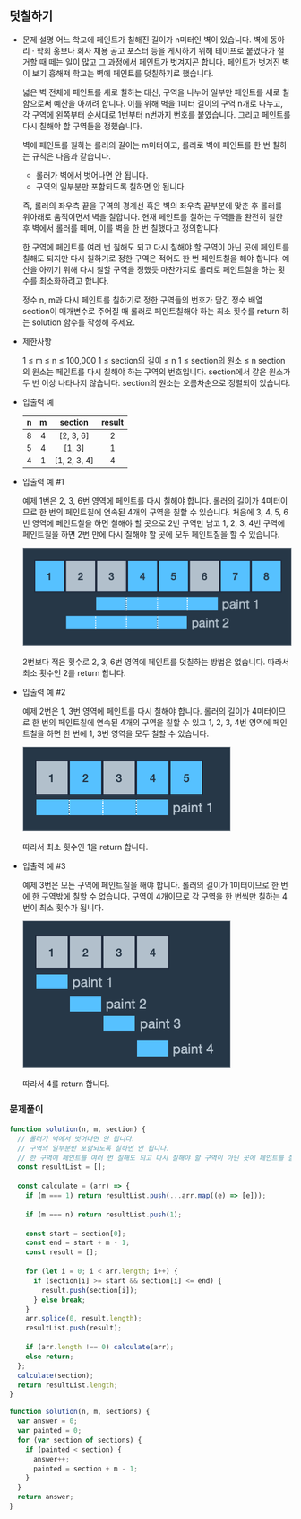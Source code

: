 ## 덧칠하기

- 문제 설명
  어느 학교에 페인트가 칠해진 길이가 n미터인 벽이 있습니다. 벽에 동아리 · 학회 홍보나 회사 채용 공고 포스터 등을 게시하기 위해 테이프로 붙였다가 철거할 때 떼는 일이 많고 그 과정에서 페인트가 벗겨지곤 합니다. 페인트가 벗겨진 벽이 보기 흉해져 학교는 벽에 페인트를 덧칠하기로 했습니다.

  넓은 벽 전체에 페인트를 새로 칠하는 대신, 구역을 나누어 일부만 페인트를 새로 칠 함으로써 예산을 아끼려 합니다. 이를 위해 벽을 1미터 길이의 구역 n개로 나누고, 각 구역에 왼쪽부터 순서대로 1번부터 n번까지 번호를 붙였습니다. 그리고 페인트를 다시 칠해야 할 구역들을 정했습니다.

  벽에 페인트를 칠하는 롤러의 길이는 m미터이고, 롤러로 벽에 페인트를 한 번 칠하는 규칙은 다음과 같습니다.

  - 롤러가 벽에서 벗어나면 안 됩니다.
  - 구역의 일부분만 포함되도록 칠하면 안 됩니다.

  즉, 롤러의 좌우측 끝을 구역의 경계선 혹은 벽의 좌우측 끝부분에 맞춘 후 롤러를 위아래로 움직이면서 벽을 칠합니다. 현재 페인트를 칠하는 구역들을 완전히 칠한 후 벽에서 롤러를 떼며, 이를 벽을 한 번 칠했다고 정의합니다.

  한 구역에 페인트를 여러 번 칠해도 되고 다시 칠해야 할 구역이 아닌 곳에 페인트를 칠해도 되지만 다시 칠하기로 정한 구역은 적어도 한 번 페인트칠을 해야 합니다. 예산을 아끼기 위해 다시 칠할 구역을 정했듯 마찬가지로 롤러로 페인트칠을 하는 횟수를 최소화하려고 합니다.

  정수 n, m과 다시 페인트를 칠하기로 정한 구역들의 번호가 담긴 정수 배열 section이 매개변수로 주어질 때 롤러로 페인트칠해야 하는 최소 횟수를 return 하는 solution 함수를 작성해 주세요.

- 제한사항

  1 ≤ m ≤ n ≤ 100,000
  1 ≤ section의 길이 ≤ n
  1 ≤ section의 원소 ≤ n
  section의 원소는 페인트를 다시 칠해야 하는 구역의 번호입니다.
  section에서 같은 원소가 두 번 이상 나타나지 않습니다.
  section의 원소는 오름차순으로 정렬되어 있습니다.

- 입출력 예

  |  n  |  m  |   section    | result |
  | :-: | :-: | :----------: | :----: |
  |  8  |  4  |  [2, 3, 6]   |   2    |
  |  5  |  4  |    [1, 3]    |   1    |
  |  4  |  1  | [1, 2, 3, 4] |   4    |

- 입출력 예 #1

  예제 1번은 2, 3, 6번 영역에 페인트를 다시 칠해야 합니다. 롤러의 길이가 4미터이므로 한 번의 페인트칠에 연속된 4개의 구역을 칠할 수 있습니다. 처음에 3, 4, 5, 6번 영역에 페인트칠을 하면 칠해야 할 곳으로 2번 구역만 남고 1, 2, 3, 4번 구역에 페인트칠을 하면 2번 만에 다시 칠해야 할 곳에 모두 페인트칠을 할 수 있습니다.

  ![](./img/plus1.png)

  2번보다 적은 횟수로 2, 3, 6번 영역에 페인트를 덧칠하는 방법은 없습니다. 따라서 최소 횟수인 2를 return 합니다.

- 입출력 예 #2

  예제 2번은 1, 3번 영역에 페인트를 다시 칠해야 합니다. 롤러의 길이가 4미터이므로 한 번의 페인트칠에 연속된 4개의 구역을 칠할 수 있고 1, 2, 3, 4번 영역에 페인트칠을 하면 한 번에 1, 3번 영역을 모두 칠할 수 있습니다.

  ![](./img/plus2.png)

  따라서 최소 횟수인 1을 return 합니다.

- 입출력 예 #3

  예제 3번은 모든 구역에 페인트칠을 해야 합니다. 롤러의 길이가 1미터이므로 한 번에 한 구역밖에 칠할 수 없습니다. 구역이 4개이므로 각 구역을 한 번씩만 칠하는 4번이 최소 횟수가 됩니다.

  ![](./img/plus3.png)

  따라서 4를 return 합니다.

### 문제풀이

```jsx
function solution(n, m, section) {
  // 롤러가 벽에서 벗어나면 안 됩니다.
  // 구역의 일부분만 포함되도록 칠하면 안 됩니다.
  // 한 구역에 페인트를 여러 번 칠해도 되고 다시 칠해야 할 구역이 아닌 곳에 페인트를 칠해도 되지만 다시 칠하기로 정한 구역은 적어도 한 번 페인트칠을 해야 합니다.
  const resultList = [];

  const calculate = (arr) => {
    if (m === 1) return resultList.push(...arr.map((e) => [e]));

    if (m === n) return resultList.push(1);

    const start = section[0];
    const end = start + m - 1;
    const result = [];

    for (let i = 0; i < arr.length; i++) {
      if (section[i] >= start && section[i] <= end) {
        result.push(section[i]);
      } else break;
    }
    arr.splice(0, result.length);
    resultList.push(result);

    if (arr.length !== 0) calculate(arr);
    else return;
  };
  calculate(section);
  return resultList.length;
}
```

```jsx
function solution(n, m, sections) {
  var answer = 0;
  var painted = 0;
  for (var section of sections) {
    if (painted < section) {
      answer++;
      painted = section + m - 1;
    }
  }
  return answer;
}
```
